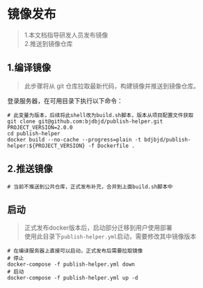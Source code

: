 # 镜像发布

> 1.本文档指导研发人员发布镜像  
> 2.推送到镜像仓库

## 1.编译镜像

> 此步骤将从 git 仓库拉取最新代码，构建镜像并推送到镜像仓库。

登录服务器，在可用目录下执行以下命令：

```shell
# 此变量为版本，后续将此shell改为build.sh脚本，版本从项目配置文件获取
git clone git@github.com:bjdbjd/publish-helper.git
PROJECT_VERSION=2.0.0
cd publish-helper
docker build --no-cache --progress=plain -t bdjbjd/publish-helper:${PROJECT_VERSION} -f Dockerfile .
```

## 2.推送镜像

```shell
# 当前不推送到公共仓库，正式发布补充，合并到上面build.sh脚本中
```

## 启动
> 正式发布docker版本后，启动部分迁移到用户使用部署  
> 使用此目录下`publish-helper.yml`启动，需要修改其中镜像版本

```shell
# 在编译服务器上直接可以启动，正式发布后需要拉取镜像
# 停止
docker-compose -f publish-helper.yml down
# 启动
docker-compose -f publish-helper.yml up -d
```

